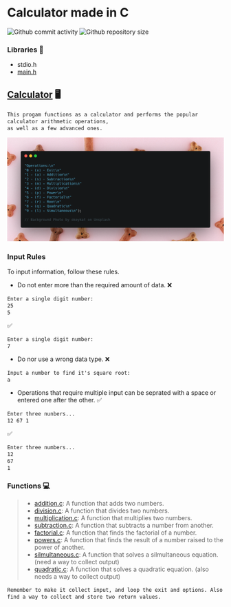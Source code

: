 #	Calculator made in C

![Github commit activity](https://img.shields.io/github/commit-activity/w/Jesulayomy/calculator?style=plastic) ![Github repository size](https://img.shields.io/github/repo-size/Jesulayomy/calculator?style=plastic)

### Libraries :scroll:
- stdio.h
- [main.h](main.h)

## [Calculator](calc.c) :desktop_computer:
```command line
This progam functions as a calculator and performs the popular calculator arithmetic operations, 
as well as a few advanced ones.
```

![table.png](table.png)


### Input Rules
To input information, follow these rules.
- Do not enter more than the required amount of data.
:x:
```commandline
Enter a single digit number:
25
5
```
 :white_check_mark:
```commandline
Enter a single digit number:
7
```
- Do nor use a wrong data type.
 :x:
```commandline
Input a number to find it's square root:
a
```
- Operations that require multiple input can be seprated with a space or entered one after the other.
 :white_check_mark:
```commandline
Enter three nunbers...
12 67 1
```

:white_check_mark:
```commandline
Enter three numbers...
12
67
1
```

### Functions :computer:
>- [addition.c](addition.c):
 A function that adds two numbers.
>- [division.c](division.c):
 A function that divides two numbers.
>- [multiplication.c](multiplication.c):
 A function that multiplies two numbers.
>- [subtraction.c](subtraction.c):
 A function that subtracts a number from another.
>- [factorial.c](factorial.c):
 A function that finds the factorial of a number.
>- [powers.c](powers.c):
 A function that finds the result of a number raised to the power of another.
>- [silmultaneous.c](silmultaneous.c):
 A function that solves a silmultaneous equation. (need a way to collect output)
>- [quadratic.c](quadratic.c):
 A function that solves a quadratic equation. (also needs a way to collect output)

```commandline
Remember to make it collect input, and loop the exit and options. Also find a way to collect and store two return values.
```
